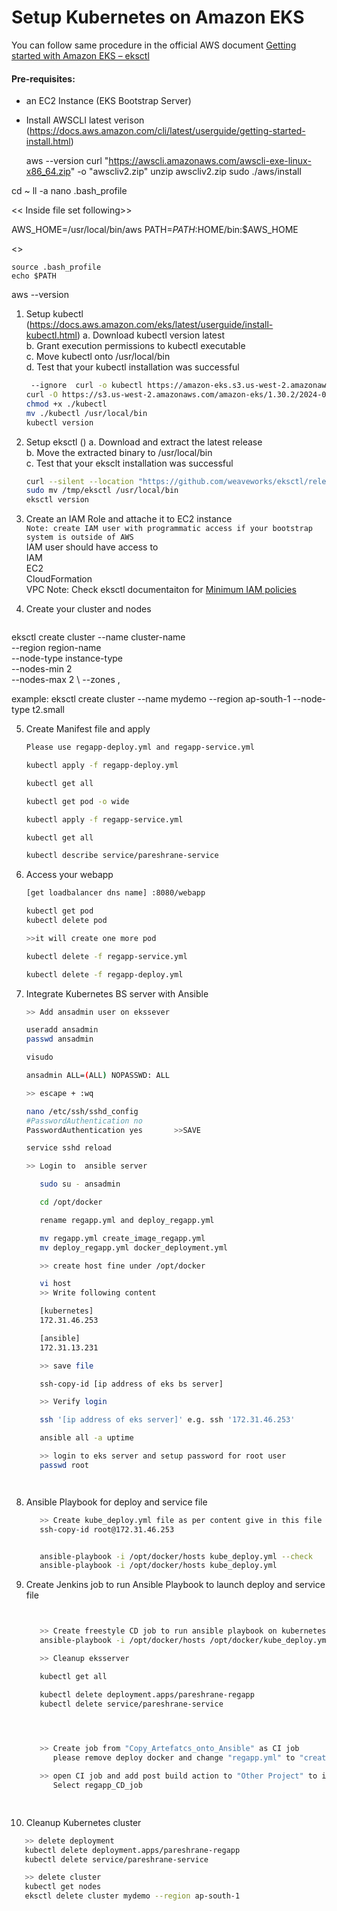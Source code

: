 # Setup Kubernetes on Amazon EKS

You can follow same procedure in the official  AWS document [Getting started with Amazon EKS – eksctl](https://docs.aws.amazon.com/eks/latest/userguide/getting-started-eksctl.html)   

#### Pre-requisites: 
  - an EC2 Instance  (EKS Bootstrap Server)
  - Install AWSCLI latest verison  (https://docs.aws.amazon.com/cli/latest/userguide/getting-started-install.html)
 
	aws --version
	curl "https://awscli.amazonaws.com/awscli-exe-linux-x86_64.zip" -o "awscliv2.zip"
	unzip awscliv2.zip
	sudo ./aws/install

   cd ~
	ll -a
	nano .bash_profile

   << Inside file set following>>

   AWS_HOME=/usr/local/bin/aws
   PATH=$PATH:$HOME/bin:$AWS_HOME

   <<Now run following commands >>

	source .bash_profile
	echo $PATH
   aws --version

1. Setup kubectl   (https://docs.aws.amazon.com/eks/latest/userguide/install-kubectl.html)
   a. Download kubectl version latest  
   b. Grant execution permissions to kubectl executable   
   c. Move kubectl onto /usr/local/bin   
   d. Test that your kubectl installation was successful    

   ```sh 
    --ignore  curl -o kubectl https://amazon-eks.s3.us-west-2.amazonaws.com/1.21.2/2021-07-05/bin/linux/amd64/kubectl
   curl -O https://s3.us-west-2.amazonaws.com/amazon-eks/1.30.2/2024-07-12/bin/linux/amd64/kubectl
   chmod +x ./kubectl
   mv ./kubectl /usr/local/bin 
   kubectl version
   ```
2. Setup eksctl  ()
   a. Download and extract the latest release   
   b. Move the extracted binary to /usr/local/bin   
   c. Test that your eksclt installation was successful   

   ```sh
   curl --silent --location "https://github.com/weaveworks/eksctl/releases/latest/download/eksctl_$(uname -s)_amd64.tar.gz" | tar xz -C /tmp
   sudo mv /tmp/eksctl /usr/local/bin
   eksctl version
   ```
     
3. Create an IAM Role and attache it to EC2 instance    
   `Note: create IAM user with programmatic access if your bootstrap system is outside of AWS`   
   IAM user should have access to   
   IAM   
   EC2   
   CloudFormation  
   VPC
   Note: Check eksctl documentaiton for [Minimum IAM policies](https://eksctl.io/usage/minimum-iam-policies/)
   
4. Create your cluster and nodes 
   ```sh
eksctl create cluster --name cluster-name  \
   --region region-name \
   --node-type instance-type \
   --nodes-min 2 \
   --nodes-max 2 \ 
   --zones <AZ-1>,<AZ-2>
   
   example:
   eksctl create cluster --name mydemo --region ap-south-1 --node-type t2.small 
   
5. Create Manifest file and apply
   ```sh
   Please use regapp-deploy.yml and regapp-service.yml

   kubectl apply -f regapp-deploy.yml

   kubectl get all

   kubectl get pod -o wide

   kubectl apply -f regapp-service.yml

   kubectl get all

   kubectl describe service/pareshrane-service


   ```


6. Access your webapp
   ```sh
   [get loadbalancer dns name] :8080/webapp

   kubectl get pod
   kubectl delete pod  

   >>it will create one more pod

   kubectl delete -f regapp-service.yml

   kubectl delete -f regapp-deploy.yml

   ```


7. Integrate Kubernetes BS server with Ansible
   ```sh
   >> Add ansadmin user on ekssever

   useradd ansadmin
   passwd ansadmin
   
   visudo
   
   ansadmin ALL=(ALL) NOPASSWD: ALL  
   
   >> escape + :wq
   
   nano /etc/ssh/sshd_config
   #PasswordAuthentication no
   PasswordAuthentication yes		>>SAVE
   
   service sshd reload

   >> Login to  ansible server 

      sudo su - ansadmin

      cd /opt/docker

      rename regapp.yml and deploy_regapp.yml

      mv regapp.yml create_image_regapp.yml
      mv deploy_regapp.yml docker_deployment.yml

      >> create host fine under /opt/docker

      vi host
      >> Write following content

      [kubernetes]
      172.31.46.253

      [ansible]
      172.31.13.231

      >> save file

      ssh-copy-id [ip address of eks bs server]

      >> Verify login

      ssh '[ip address of eks server]' e.g. ssh '172.31.46.253'

      ansible all -a uptime

      >> login to eks server and setup password for root user
      passwd root




   ```


8. Ansible Playbook for deploy and service file
   ```sh
      >> Create kube_deploy.yml file as per content give in this file
      ssh-copy-id root@172.31.46.253


      ansible-playbook -i /opt/docker/hosts kube_deploy.yml --check
      ansible-playbook -i /opt/docker/hosts kube_deploy.yml


   ```

9. Create Jenkins job to run Ansible Playbook to launch deploy and service file
   ```sh


      >> Create freestyle CD job to run ansible playbook on kubernetes deployment; we just need  Build Step "Send build artifacts over SSH" and add following to exec section rest sfileds should be empty
      ansible-playbook -i /opt/docker/hosts /opt/docker/kube_deploy.yml

      >> Cleanup eksserver

      kubectl get all      

      kubectl delete deployment.apps/pareshrane-regapp
      kubectl delete service/pareshrane-service


      

      >> Create job from "Copy_Artefatcs_onto_Ansible" as CI job
         please remove deploy docker and change "regapp.yml" to "create_image_regapp.yml"

      >> open CI job and add post build action to "Other Project" to integrate CI and CD job
         Select regapp_CD_job

     

   ```

   
10. Cleanup Kubernetes cluster
   ```sh
      >> delete deployment
      kubectl delete deployment.apps/pareshrane-regapp
      kubectl delete service/pareshrane-service

      >> delete cluster
      kubectl get nodes
      eksctl delete cluster mydemo --region ap-south-1


   ```